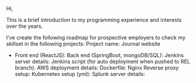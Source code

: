 Hi,

This is a brief introduction to my programming experience and interests over the years.

I've create the following roadmap for prospective employers to check my skillset in the following projects:
Project name: Journal website

- Front end (ReactJS): <link>
Back end (SpringBoot, mongoDB/SQL):
Jenkins server details:
Jenkins script (for auto deployment when pushed to REL branch):
AWS deployment details:
Dockerfile:
Nginx Reverse proxy setup:
Kubernetes setup (yml):
Splunk server details:
  
